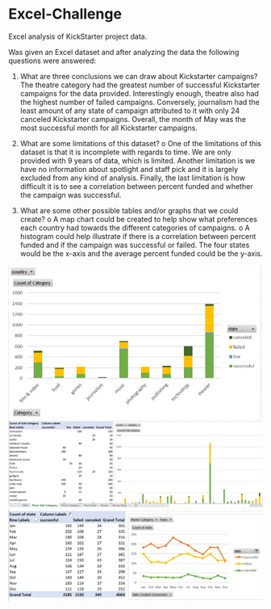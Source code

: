 # Excel-Challenge
Excel analysis of KickStarter project data.

Was given an Excel dataset and after analyzing the data the following questions were answered:

1.  What are three conclusions we can draw about Kickstarter campaigns?
The theatre category had the greatest number of successful Kickstarter campaigns for the data provided. Interestingly enough, theatre also had the highest number of failed campaigns.
Conversely, journalism had the least amount of any state of campaign attributed to it with only 24 canceled Kickstarter campaigns.
Overall, the month of May was the most successful month for all Kickstarter campaigns.

2.  What are some limitations of this dataset? 
o  One of the limitations of this dataset is that it is incomplete with regards to time. We are only provided with 9 years of data, which is limited. Another limitation is we have no information about spotlight and staff pick and it is largely excluded from any kind of analysis. Finally, the last limitation is how difficult it is to see a correlation between percent funded and whether the campaign was successful.

3.  What are some other possible tables and/or graphs that we could create?
o  A map chart could be created to help show what preferences each country had towards the different categories of campaigns.
o  A histogram could help illustrate if there is a correlation between percent funded and if the campaign was successful or failed. The four states would be the x-axis and the average percent funded could be the y-axis.

![Image](/Images/image.png)
![Pivot](/Images/Pivot.png)
![Line](/Images/Line.png)

